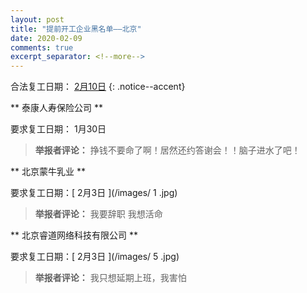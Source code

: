 ```yaml
---
layout: post
title: "提前开工企业黑名单——北京"
date: 2020-02-09
comments: true
excerpt_separator: <!--more-->
---
```


合法复工日期： [2月10日](http://zdb.beijing.gov.cn/bjzdxmb/zcwj/202002/329afe3c01674f3b9ef72077aa00a1ca.shtml)
{: .notice--accent}


**	泰康人寿保险公司	**

要求复工日期：	1月30日			
> **举报者评论：**	挣钱不要命了啊！居然还约答谢会！！脑子进水了吧！

**	北京蒙牛乳业	**

要求复工日期：[	2月3日	](/images/	1	.jpg)
> **举报者评论：**	我要辞职 我想活命

**	北京睿道网络科技有限公司	**

要求复工日期：[	2月3日	](/images/	5	.jpg)
> **举报者评论：**	我只想延期上班，我害怕
